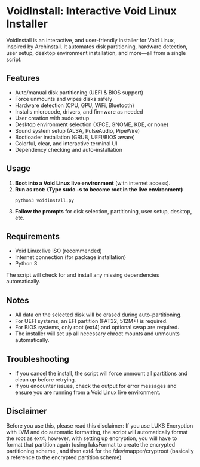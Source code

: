 # VoidInstall: Interactive Void Linux Installer

VoidInstall is an interactive, and user-friendly installer for Void Linux, inspired by Archinstall. It automates disk partitioning, hardware detection, user setup, desktop environment installation, and more—all from a single script.

## Features
- Auto/manual disk partitioning (UEFI & BIOS support)
- Force unmounts and wipes disks safely
- Hardware detection (CPU, GPU, WiFi, Bluetooth)
- Installs microcode, drivers, and firmware as needed
- User creation with sudo setup
- Desktop environment selection (XFCE, GNOME, KDE, or none)
- Sound system setup (ALSA, PulseAudio, PipeWire)
- Bootloader installation (GRUB, UEFI/BIOS aware)
- Colorful, clear, and interactive terminal UI
- Dependency checking and auto-installation

## Usage
1. **Boot into a Void Linux live environment** (with internet access).
2. **Run as root: (Type sudo -s to become root in the live environment)**
   ```
   python3 voidinstall.py
   ```
3. **Follow the prompts** for disk selection, partitioning, user setup, desktop, etc.

## Requirements
- Void Linux live ISO (recommended)
- Internet connection (for package installation)
- Python 3

The script will check for and install any missing dependencies automatically.

## Notes
- All data on the selected disk will be erased during auto-partitioning.
- For UEFI systems, an EFI partition (FAT32, 512M+) is required.
- For BIOS systems, only root (ext4) and optional swap are required.
- The installer will set up all necessary chroot mounts and unmounts automatically.

## Troubleshooting
- If you cancel the install, the script will force unmount all partitions and clean up before retrying.
- If you encounter issues, check the output for error messages and ensure you are running from a Void Linux live environment.

## Disclaimer
Before you use this, please read this disclaimer: If you use LUKS Encryption with LVM and do automatic formatting, the script will automatically format the root as ext4, however, with setting up encryption, you will have to format that partition again (using luksFormat to create the encrypted partitioning scheme , and then ext4 for the /dev/mapper/cryptroot (basically a reference to the encrypted partition scheme)
